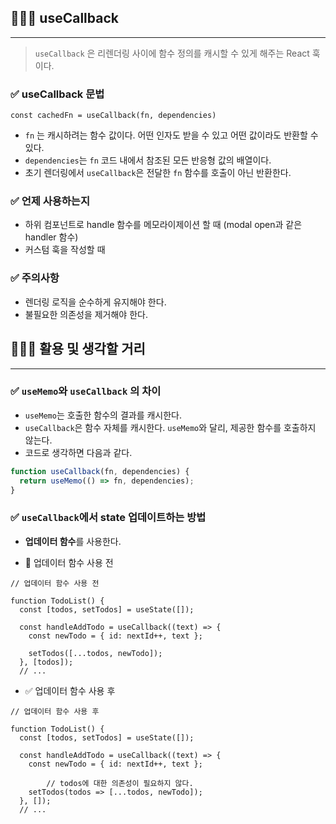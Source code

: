 ## 🧑🏻‍💻 **useCallback**

---

> `useCallback` 은 리렌더링 사이에 함수 정의를 캐시할 수 있게 해주는 React 훅이다.
> 

### ✅ **useCallback** 문법

```tsx
const cachedFn = useCallback(fn, dependencies)
```

- `fn` 는 캐시하려는 함수 값이다. 어떤 인자도 받을 수 있고 어떤 값이라도 반환할 수 있다.
- `dependencies`는 `fn` 코드 내에서 참조된 모든 반응형 값의 배열이다.
- 초기 렌더링에서 `useCallback`은 전달한 `fn` 함수를 호출이 아닌 반환한다.

### ✅ 언제 사용하는지

- 하위 컴포넌트로 handle 함수를 메모라이제이션 할 때 (modal open과 같은 handler 함수)
- 커스텀 훅을 작성할 때

### ✅ 주의사항

- 렌더링 로직을 순수하게 유지해야 한다.
- 불필요한 의존성을 제거해야 한다.

## 🧑🏻‍💻 활용 및 생각할 거리

---

### ✅ `useMemo`와 `useCallback` 의 차이
-  `useMemo`는 호출한 함수의 결과를 캐시한다.
-  `useCallback`은 함수 자체를 캐시한다. `useMemo`와 달리, 제공한 함수를 호출하지 않는다.
-  코드로 생각하면 다음과 같다.

```jsx
function useCallback(fn, dependencies) {
  return useMemo(() => fn, dependencies);
}
```

### ✅ `useCallback`**에서 state 업데이트하는 방법**
-  **업데이터 함수**를 사용한다.

- 🛑 업데이터 함수 사용 전

```tsx
// 업데이터 함수 사용 전

function TodoList() {
  const [todos, setTodos] = useState([]);

  const handleAddTodo = useCallback((text) => {
    const newTodo = { id: nextId++, text };
	
    setTodos([...todos, newTodo]);
  }, [todos]);
  // ...
```
- ✅ 업데이터 함수 사용 후

```tsx
// 업데이터 함수 사용 후

function TodoList() {
  const [todos, setTodos] = useState([]);

  const handleAddTodo = useCallback((text) => {
    const newTodo = { id: nextId++, text };

		// todos에 대한 의존성이 필요하지 않다.
    setTodos(todos => [...todos, newTodo]);
  }, []);
  // ...
```